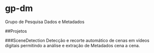 # gp-dm
Grupo de Pesquisa Dados e Metadados

##Projetos

###SceneDetection
Detecção e recorte automático de cenas em vídeos digitais permitindo a análise e extração de Metadados cena a cena.
